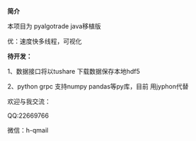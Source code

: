 **简介**

本项目为 pyalgotrade java移植版

优：速度快多线程，可视化

**待开发：**

1、数据接口将以tushare 下载数据保存本地hdf5

2、python grpc  支持numpy pandas等py库，目前 用jyphon代替

欢迎与我交流：

QQ:22669766

微信：h-qmail
